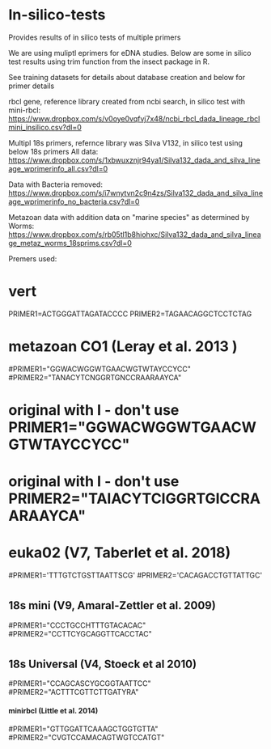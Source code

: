 # In-silico-tests
Provides results of in silico tests of multiple primers

We are using muliptl eprimers for eDNA studies.  Below are some in silico test results using trim function from the insect package in R.

See training datasets for details about database creation and below for primer details

rbcl gene, reference library created from ncbi search, in silico test with mini-rbcl:
https://www.dropbox.com/s/v0oye0vqfvj7x48/ncbi_rbcl_dada_lineage_rbclmini_insilico.csv?dl=0

Multipl 18s primers, refernce library was Silva V132, in silico test using below 18s primers
All data:
https://www.dropbox.com/s/1xbwuxznjr94ya1/Silva132_dada_and_silva_lineage_wprimerinfo_all.csv?dl=0

Data with Bacteria removed:
https://www.dropbox.com/s/i7wnytvn2c9n4zs/Silva132_dada_and_silva_lineage_wprimerinfo_no_bacteria.csv?dl=0

Metazoan data with addition data on "marine species" as determined by Worms:
https://www.dropbox.com/s/rb05tl1b8hiohxc/Silva132_dada_and_silva_lineage_metaz_worms_18sprims.csv?dl=0


Premers used:
# vert
PRIMER1=ACTGGGATTAGATACCCC
PRIMER2=TAGAACAGGCTCCTCTAG

#  metazoan CO1    (Leray et al. 2013 )
#PRIMER1="GGWACWGGWTGAACWGTWTAYCCYCC"
#PRIMER2="TANACYTCNGGRTGNCCRAARAAYCA"
#  original with I -   don't use PRIMER1="GGWACWGGWTGAACWGTWTAYCCYCC"
#  original with I -   don't use PRIMER2="TAIACYTCIGGRTGICCRAARAAYCA"

#  euka02  (V7, Taberlet et al. 2018)
#PRIMER1='TTTGTCTGSTTAATTSCG'
#PRIMER2='CACAGACCTGTTATTGC' 
# 
##    18s mini (V9, Amaral-Zettler et al. 2009)
#PRIMER1="CCCTGCCHTTTGTACACAC"
#PRIMER2="CCTTCYGCAGGTTCACCTAC"
# 
##    18s Universal (V4, Stoeck et al 2010)
#PRIMER1="CCAGCASCYGCGGTAATTCC"
#PRIMER2="ACTTTCGTTCTTGATYRA"

####    minirbcl (Little et al. 2014)
#PRIMER1="GTTGGATTCAAAGCTGGTGTTA"
#PRIMER2="CVGTCCAMACAGTWGTCCATGT"
